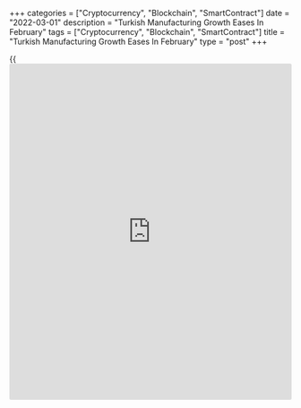 +++
categories = ["Cryptocurrency", "Blockchain", "SmartContract"]
date = "2022-03-01"
description = "Turkish Manufacturing Growth Eases In February"
tags = ["Cryptocurrency", "Blockchain", "SmartContract"]
title = "Turkish Manufacturing Growth Eases In February"
type = "post"
+++

{{<iframe id="large-banner" src="https://www.bounty.group/#slide=14.0" width="100%" height="600" scrolling="no" style="border: 0px solid rgb(216, 221, 230); border-radius: 3px;">}}

Turkey's manufacturing activity rose at a softer pace in February,
survey results from IHS Markit showed on Tuesday.

The headline Istanbul Chamber of Industry Turkey manufacturing
Purchasing Managers' Index fell to 50.4 in February from 50.5 in
January. Any reading above 50.0 indicates expansion in the sector.

Total new orders softened for the fifth straight month in February and
output growth eased for the third month in a row.

Suppliers' delivery time lengthened in February and backlogs of work
rose for the first time in four months.

Employment increased for the twenty-first straight month in February.

Input costs rose sharply in February and selling prices increased.

For comments and feedback [contact](https://www.playgroundfx.com/contact/): editorial@rtt[news](https://www.letsplayfx.com/blog/forex-news-website/).com

[Economic News][1]

 **What parts of the world are seeing the best (and worst) economic
performances lately? Click[here][2] to check out our [Econ Scorecard][2]
and find out! See up-to-the-moment [ranking](https://www.playgroundfx.com/blog/crypto-exchange-ranking/)s for the best and worst
performers in [GDP][3], [unemployment rate][4], [inflation][5] and much
more.**

   1. www.rtt[news](https://www.letsplayfx.com/blog/forex-news-website/).com/Content/EconomicNews.aspx
   2. www.rtt[news](https://www.letsplayfx.com/blog/forex-news-website/).com/economic-scorecard/world-rank/retail-sales/highest-performance.aspx
   3. www.rtt[news](https://www.letsplayfx.com/blog/forex-news-website/).com/economic-scorecard/world-rank/GDP/highest-performance.aspx
   4. www.rtt[news](https://www.letsplayfx.com/blog/forex-news-website/).com/economic-scorecard/world-rank/unemployment-rate/lowest-performance.aspx
   5. www.rtt[news](https://www.letsplayfx.com/blog/forex-news-website/).com/economic-scorecard/world-rank/CPI/highest-performance.aspx